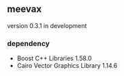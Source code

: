 ## meevax

version 0.3.1 in development


### dependency

- Boost C++ Libraries 1.58.0
- Cairo Vector Graphics Library 1.14.6

